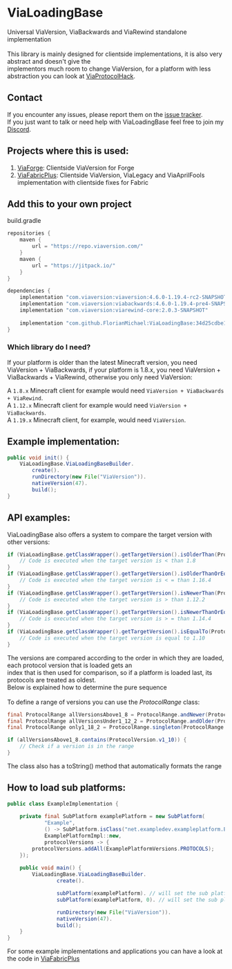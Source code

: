 # ViaLoadingBase
Universal ViaVersion, ViaBackwards and ViaRewind standalone implementation <br>
<br>
This library is mainly designed for clientside implementations, it is also very abstract and doesn't give the <br>
implementors much room to change ViaVersion, for a platform with less abstraction you can look at [ViaProtocolHack](https://github.com/RaphiMC/ViaProtocolHack).

## Contact
If you encounter any issues, please report them on the
[issue tracker](https://github.com/FlorianMichael/ViaLoadingBase/issues).  
If you just want to talk or need help with ViaLoadingBase feel free to join my
[Discord](https://discord.gg/BwWhCHUKDf).

## Projects where this is used:
1. [ViaForge](https://github.com/FlorianMichael/ViaForge): Clientside ViaVersion for Forge
2. [ViaFabricPlus](https://github.com/FlorianMichael/ViaFabricPlus): Clientside ViaVersion, ViaLegacy and ViaAprilFools implementation with clientside fixes for Fabric

## Add this to your own project
build.gradle
```groovy
repositories {
    maven {
        url = "https://repo.viaversion.com/"
    }
    maven {
        url = "https://jitpack.io/"
    }
}

dependencies {
    implementation "com.viaversion:viaversion:4.6.0-1.19.4-rc2-SNAPSHOT"
    implementation "com.viaversion:viabackwards:4.6.0-1.19.4-pre4-SNAPSHOT"
    implementation "com.viaversion:viarewind-core:2.0.3-SNAPSHOT"
    
    implementation "com.github.FlorianMichael:ViaLoadingBase:34d25cdbe1" // https://jitpack.io/#FlorianMichael/ViaLoadingBase
}
```

### Which library do I need?
If your platform is older than the latest Minecraft version, you need ViaVersion + ViaBackwards, if your platform is 1.8.x,
you need ViaVersion + ViaBackwards + ViaRewind, otherwise you only need ViaVersion: <br>

A `1.8.x` Minecraft client for example would need `ViaVersion + ViaBackwards + ViaRewind`. <br>
A `1.12.x` Minecraft client for example would need `ViaVersion + ViaBackwards`. <br>
A `1.19.x` Minecraft client, for example, would need `ViaVersion`. <br>

## Example implementation:
```java
public void init() {
    ViaLoadingBase.ViaLoadingBaseBuilder.
        create().
        runDirectory(new File("ViaVersion")).
        nativeVersion(47).
        build();
}
```

## API examples:
ViaLoadingBase also offers a system to compare the target version with other versions:
```java
if (ViaLoadingBase.getClassWrapper().getTargetVersion().isOlderThan(ProtocolVersion.v1_8)) {
    // Code is executed when the target version is < than 1.8
}
if (ViaLoadingBase.getClassWrapper().getTargetVersion().isOlderThanOrEqualTo(ProtocolVersion.v1_16_4)) {
    // Code is executed when the target version is < = than 1.16.4
}
if (ViaLoadingBase.getClassWrapper().getTargetVersion().isNewerThan(ProtocolVersion.v1_12_2)) {
    // Code is executed when the target version is > than 1.12.2
}
if (ViaLoadingBase.getClassWrapper().getTargetVersion().isNewerThanOrEqualTo(ProtocolVersion.v1_14_4)) {
    // Code is executed when the target version is > = than 1.14.4
}
if (ViaLoadingBase.getClassWrapper().getTargetVersion().isEqualTo(ProtocolVersion.v1_10)) {
    // Code is executed when the target version is equal to 1.10
}
```
The versions are compared according to the order in which they are loaded, each protocol version that is loaded gets an <br>
index that is then used for comparison, so if a platform is loaded last, its protocols are treated as oldest. <br>
Below is explained how to determine the pure sequence<br>
<br>
To define a range of versions you can use the *ProtocolRange* class:
```java
final ProtocolRange allVersionsAbove1_8 = ProtocolRange.andNewer(ProtocolVersion.v1_8);
final ProtocolRange allVersionsUnder1_12_2 = ProtocolRange.andOlder(ProtocolVersion.v1_12_2);
final ProtocolRange only1_18_2 = ProtocolRange.singleton(ProtocolRange.v1_18_2);

if (allVersionsAbove1_8.contains(ProtocolVersion.v1_10)) {
    // Check if a version is in the range
}
```
The class also has a toString() method that automatically formats the range

## How to load sub platforms:
```java
public class ExampleImplementation {
    
    private final SubPlatform examplePlatform = new SubPlatform(
            "Example", 
            () -> SubPlatform.isClass("net.exampledev.exampleplatform.ExamplePlatform"), // Checks if the platform class is in the class path
            ExamplePlatformImpl::new, 
            protocolVersions -> {
        protocolVersions.addAll(ExamplePlatformVersions.PROTOCOLS);
    });
    
    public void main() {
        ViaLoadingBase.ViaLoadingBaseBuilder.
                create().

                subPlatform(examplePlatform). // will set the sub platform as last 
                subPlatform(examplePlatform, 0). // will set the sub platform as first 

                runDirectory(new File("ViaVersion")).
                nativeVersion(47).
                build();
    }
}
```

For some example implementations and applications you can have a look at the code in [ViaFabricPlus](https://github.com/FlorianMichael/ViaFabricPlus) 
